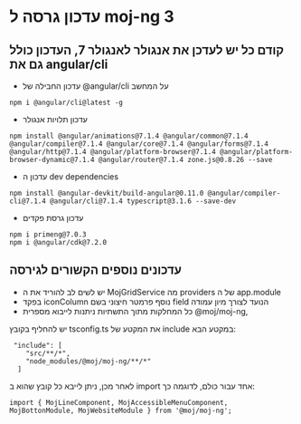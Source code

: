 # עדכון גרסה ל moj-ng 3

## קודם כל יש לעדכן את אנגולר לאנגולר 7, העדכון כולל גם את angular/cli

- עדכון החבילה של @angular/cli על המחשב
```
npm i @angular/cli@latest -g
```
- עדכון תלויות אנגולר
```
npm install @angular/animations@7.1.4 @angular/common@7.1.4 @angular/compiler@7.1.4 @angular/core@7.1.4 @angular/forms@7.1.4 @angular/http@7.1.4 @angular/platform-browser@7.1.4 @angular/platform-browser-dynamic@7.1.4 @angular/router@7.1.4 zone.js@0.8.26 --save
```

- עדכון ה dev dependencies
```
npm install @angular-devkit/build-angular@0.11.0 @angular/compiler-cli@7.1.4 @angular/cli@7.1.4 typescript@3.1.6 --save-dev
```

- עדכון גרסת פקדים
```
npm i primeng@7.0.3
npm i @angular/cdk@7.2.0
```

## עדכונים נוספים הקשורים לגירסה

- יש לשים לב להוריד את ה MojGridService מה providers של ה app.module 
- בפקד iconColumn נוסף פרמטר חיצוני בשם field הנועד לצורך מיון עמודה
- כל המחלקות מתוך התשתיות ניתנות לייבוא מספרית @moj/moj-ng, 

יש להחליף בקובץ tsconfig.ts את המקטע של include במקטע הבא:
```
 "include": [
    "src/**/*",
    "node_modules/@moj/moj-ng/**/*"
  ]
```

לאחר מכן, ניתן לייבא כל קובץ שהוא ב import אחד עבור כולם, לדוגמה כך:
```
import { MojLineComponent, MojAccessibleMenuComponent, MojBottonModule, MojWebsiteModule } from '@moj/moj-ng';
```

